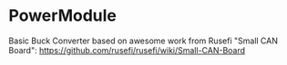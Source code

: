 # PowerModule

Basic Buck Converter based on awesome work from Rusefi "Small CAN Board":
https://github.com/rusefi/rusefi/wiki/Small-CAN-Board
